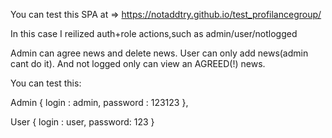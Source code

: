You can test this SPA at => https://notaddtry.github.io/test_profilancegroup/

In this case I reilized auth+role actions,such as admin/user/notlogged

Admin can agree news and delete news. User can only add news(admin cant do it). And not logged only can view an AGREED(!) news.

You can test this:

Admin {
  login : admin,
  password : 123123
},

User {
  login : user,
  password: 123
}

